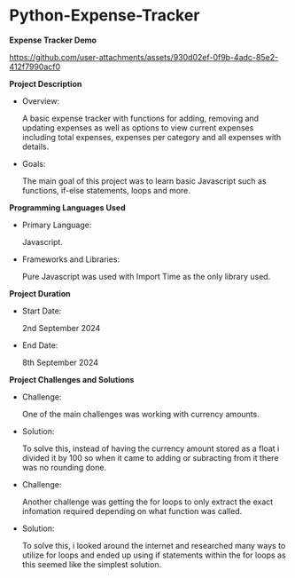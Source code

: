 # Python-Expense-Tracker

**Expense Tracker Demo**

https://github.com/user-attachments/assets/930d02ef-0f9b-4adc-85e2-412f7990acf0

**Project Description**

- Overview:

  A basic expense tracker with functions for adding, removing and updating expenses as well as options to view current expenses including total expenses, expenses per category and all expenses with details.

- Goals:

  The main goal of this project was to learn basic Javascript such as functions, if-else statements, loops and more.

**Programming Languages Used**

- Primary Language:

  Javascript.

- Frameworks and Libraries:

  Pure Javascript was used with Import Time as the only library used.

**Project Duration**

- Start Date:

  2nd September 2024

- End Date:

  8th September 2024

**Project Challenges and Solutions**

- Challenge:

  One of the main challenges was working with currency amounts.

- Solution:

  To solve this, instead of having the currency amount stored as a float i divided it by 100 so when it came to adding or subracting from it there was no rounding done.

- Challenge:

  Another challenge was getting the for loops to only extract the exact infomation required depending on what function was called.

- Solution:

  To solve this, i looked around the internet and researched many ways to utilize for loops and ended up using if statements within the for loops as this seemed like the simplest solution.
